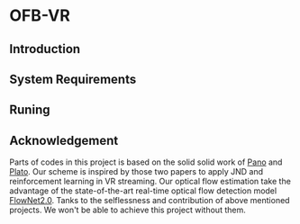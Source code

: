 # OFB-VR
## Introduction

## System Requirements

## Runing

### 

## Acknowledgement
Parts of codes in this project is based on the solid solid work of [Pano](https://github.com/louisqw/PanoProject) and [Plato](https://github.com/federerjiang/Plato). Our scheme is inspired by those two papers to apply JND and reinforcement learning in VR streaming.
Our optical flow estimation take the advantage of the state-of-the-art real-time optical flow detection model [FlowNet2.0](https://github.com/NVIDIA/flownet2-pytorch).
Tanks to the selflessness and contribution of above mentioned projects. We won't be able to achieve this project without them.
